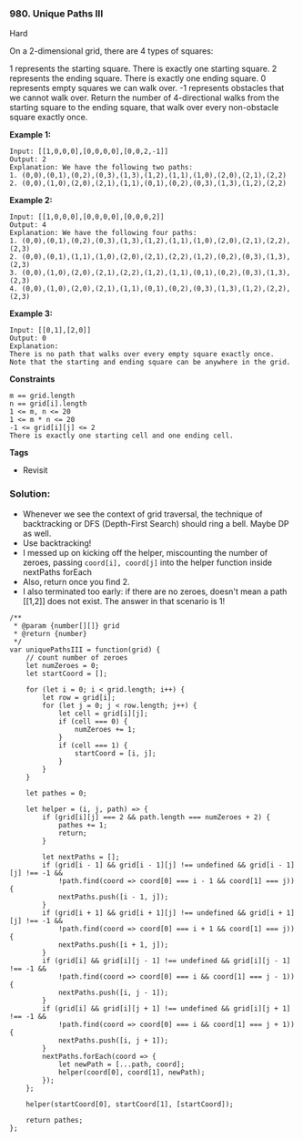 ### 980. Unique Paths III
Hard

On a 2-dimensional grid, there are 4 types of squares:

1 represents the starting square.  There is exactly one starting square.
2 represents the ending square.  There is exactly one ending square.
0 represents empty squares we can walk over.
-1 represents obstacles that we cannot walk over.
Return the number of 4-directional walks from the starting square to the ending square, that walk over every non-obstacle square exactly once. 

**Example 1:**
```
Input: [[1,0,0,0],[0,0,0,0],[0,0,2,-1]]
Output: 2
Explanation: We have the following two paths: 
1. (0,0),(0,1),(0,2),(0,3),(1,3),(1,2),(1,1),(1,0),(2,0),(2,1),(2,2)
2. (0,0),(1,0),(2,0),(2,1),(1,1),(0,1),(0,2),(0,3),(1,3),(1,2),(2,2)
```

**Example 2:**
```
Input: [[1,0,0,0],[0,0,0,0],[0,0,0,2]]
Output: 4
Explanation: We have the following four paths: 
1. (0,0),(0,1),(0,2),(0,3),(1,3),(1,2),(1,1),(1,0),(2,0),(2,1),(2,2),(2,3)
2. (0,0),(0,1),(1,1),(1,0),(2,0),(2,1),(2,2),(1,2),(0,2),(0,3),(1,3),(2,3)
3. (0,0),(1,0),(2,0),(2,1),(2,2),(1,2),(1,1),(0,1),(0,2),(0,3),(1,3),(2,3)
4. (0,0),(1,0),(2,0),(2,1),(1,1),(0,1),(0,2),(0,3),(1,3),(1,2),(2,2),(2,3)
```

**Example 3:**
```
Input: [[0,1],[2,0]]
Output: 0
Explanation: 
There is no path that walks over every empty square exactly once.
Note that the starting and ending square can be anywhere in the grid.
``` 

**Constraints**
```
m == grid.length
n == grid[i].length
1 <= m, n <= 20
1 <= m * n <= 20
-1 <= grid[i][j] <= 2
There is exactly one starting cell and one ending cell.
```

**Tags**
- Revisit
### Solution:
- Whenever we see the context of grid traversal, the technique of backtracking or DFS (Depth-First Search) should ring a bell. Maybe DP as well.
- Use backtracking!
- I messed up on kicking off the helper, miscounting the number of zeroes, passing `coord[i], coord[j]` into the helper function inside nextPaths forEach
- Also, return once you find 2.
- I also terminated too early: if there are no zeroes, doesn't mean a path [[1,2]] does not exist. The answer in that scenario is 1!

```
/**
 * @param {number[][]} grid
 * @return {number}
 */
var uniquePathsIII = function(grid) {
    // count number of zeroes
    let numZeroes = 0;
    let startCoord = [];
    
    for (let i = 0; i < grid.length; i++) {
        let row = grid[i];
        for (let j = 0; j < row.length; j++) {
            let cell = grid[i][j];
            if (cell === 0) {
                numZeroes += 1;
            }
            if (cell === 1) {
                startCoord = [i, j];
            }
        }
    }
    
    let pathes = 0;
    
    let helper = (i, j, path) => {
        if (grid[i][j] === 2 && path.length === numZeroes + 2) {
            pathes += 1;
            return;
        }
        
        let nextPaths = [];
        if (grid[i - 1] && grid[i - 1][j] !== undefined && grid[i - 1][j] !== -1 &&
            !path.find(coord => coord[0] === i - 1 && coord[1] === j)) {
            nextPaths.push([i - 1, j]);
        }
        if (grid[i + 1] && grid[i + 1][j] !== undefined && grid[i + 1][j] !== -1 &&
            !path.find(coord => coord[0] === i + 1 && coord[1] === j)) {
            nextPaths.push([i + 1, j]);
        }
        if (grid[i] && grid[i][j - 1] !== undefined && grid[i][j - 1] !== -1 &&
            !path.find(coord => coord[0] === i && coord[1] === j - 1)) {
            nextPaths.push([i, j - 1]);
        }
        if (grid[i] && grid[i][j + 1] !== undefined && grid[i][j + 1] !== -1 &&
            !path.find(coord => coord[0] === i && coord[1] === j + 1)) {
            nextPaths.push([i, j + 1]);
        }        
        nextPaths.forEach(coord => {
            let newPath = [...path, coord];
            helper(coord[0], coord[1], newPath);
        });
    };
    
    helper(startCoord[0], startCoord[1], [startCoord]);
    
    return pathes;
};
```
